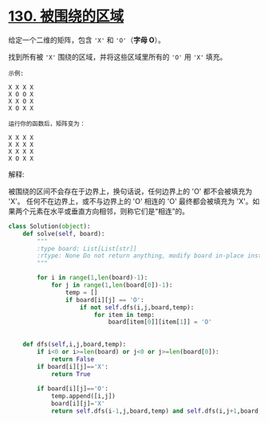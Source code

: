 # [130. 被围绕的区域](https://leetcode-cn.com/problems/surrounded-regions/)

给定一个二维的矩阵，包含 `'X'` 和 `'O'`（**字母 O**）。

找到所有被 `'X'` 围绕的区域，并将这些区域里所有的 `'O'` 用 `'X'` 填充。

```
示例:

X X X X
X O O X
X X O X
X O X X

运行你的函数后，矩阵变为：

X X X X
X X X X
X X X X
X O X X
```

解释:

被围绕的区间不会存在于边界上，换句话说，任何边界上的 'O' 都不会被填充为 'X'。 任何不在边界上，或不与边界上的 'O' 相连的 'O' 最终都会被填充为 'X'。如果两个元素在水平或垂直方向相邻，则称它们是“相连”的。

```python
class Solution(object):
    def solve(self, board):
        """
        :type board: List[List[str]]
        :rtype: None Do not return anything, modify board in-place instead.
        """

        for i in range(1,len(board)-1):
            for j in range(1,len(board[0])-1):
                temp = []
                if board[i][j] == 'O':
                    if not self.dfs(i,j,board,temp):
                        for item in temp:
                            board[item[0]][item[1]] = 'O'
        
    
    def dfs(self,i,j,board,temp):
        if i<0 or i>=len(board) or j<0 or j>=len(board[0]):
            return False 
        if board[i][j]=='X':
            return True
        
        if board[i][j]=='O':
            temp.append([i,j])
            board[i][j]='X'
            return self.dfs(i-1,j,board,temp) and self.dfs(i,j+1,board,temp) and self.dfs(i+1,j,board,temp) and self.dfs(i,j-1,board,temp)
```

